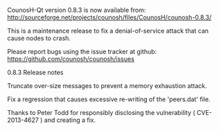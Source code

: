 CounosH-Qt version 0.8.3 is now available from:
  http://sourceforge.net/projects/counosh/files/CounosH/counosh-0.8.3/

This is a maintenance release to fix a denial-of-service attack that
can cause nodes to crash.

Please report bugs using the issue tracker at github:
  https://github.com/counosh/counosh/issues

0.8.3 Release notes

Truncate over-size messages to prevent a memory exhaustion attack.

Fix a regression that causes excessive re-writing of the 'peers.dat' file.


Thanks to Peter Todd for responsibly disclosing the vulnerability
( CVE-2013-4627 ) and creating a fix.
